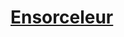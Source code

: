 ﻿---
!LinkItem
Link: sorcerer_hd.md
NameLink: <!--NameLink-->[Ensorceleur](hd_sorcerer.md)<!--/NameLink-->
Id: classes_hd.md#ensorceleur
ParentLink: classes_hd.md#classes
Name: Ensorceleur
ParentName: Classes
AltName: '[Sorcerer](#)'
Attributes: {}
---




# [Ensorceleur](hd_sorcerer.md)




